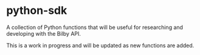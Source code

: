 # python-sdk

A collection of Python functions that will be useful for researching and developing with the Bilby API.

This is a work in progress and will be updated as new functions are added.
